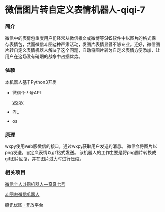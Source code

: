 # 微信图片转自定义表情机器人-qiqi-7

### 简介

微信中的表情包重度用户们经常从微信推文或微博等SNS软件中以图片的格式保存表情包，然而微信斗图这种严肃活动，发图片表情显得不够专业。还好，微信图片转自定义表情机器人解决了这个问题，自动将图片转为自定义表情方便添加，让用户在这场没有硝烟的战争中占据优势。

### 依赖

本机器人基于Python3开发

* 微信个人号API

	[wxpy](https://github.com/youfou/wxpy)

* PIL

* os

### 原理

wxpy使用web版微信的接口，通过wxpy获取用户发送的消息。
微信会将图片以png发送，自定义表情以gif格式发送。
该机器人的工作主要是将png图片转换成gif图片回复，并在图片过大时进行压缩。

### 相关项目
[微信个人斗图机器人—奇奇七号](https://vinci7.github.io/qiqi-7/)

[斗图啦微信机器人](https://www.doutula.com/faq)

[腾讯优图 · 开放平台](http://open.youtu.qq.com/welcome/index)





